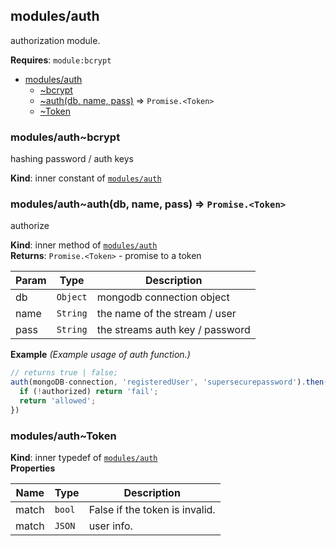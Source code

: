 <a name="module_modules/auth"></a>

## modules/auth
authorization module.

**Requires**: <code>module:bcrypt</code>  

* [modules/auth](#module_modules/auth)
    * [~bcrypt](#module_modules/auth..bcrypt)
    * [~auth(db, name, pass)](#module_modules/auth..auth) ⇒ <code>Promise.&lt;Token&gt;</code>
    * [~Token](#module_modules/auth..Token)

<a name="module_modules/auth..bcrypt"></a>

### modules/auth~bcrypt
hashing password / auth keys

**Kind**: inner constant of [<code>modules/auth</code>](#module_modules/auth)  
<a name="module_modules/auth..auth"></a>

### modules/auth~auth(db, name, pass) ⇒ <code>Promise.&lt;Token&gt;</code>
authorize

**Kind**: inner method of [<code>modules/auth</code>](#module_modules/auth)  
**Returns**: <code>Promise.&lt;Token&gt;</code> - promise to a token  

| Param | Type | Description |
| --- | --- | --- |
| db | <code>Object</code> | mongodb connection object |
| name | <code>String</code> | the name of the stream / user |
| pass | <code>String</code> | the streams auth key / password |

**Example** *(Example usage of auth function.)*  
```js
// returns true | false;
auth(mongoDB-connection, 'registeredUser', 'supersecurepassword').then(authorized => {
  if (!authorized) return 'fail';
  return 'allowed';
})
```
<a name="module_modules/auth..Token"></a>

### modules/auth~Token
**Kind**: inner typedef of [<code>modules/auth</code>](#module_modules/auth)  
**Properties**

| Name | Type | Description |
| --- | --- | --- |
| match | <code>bool</code> | False if the token is invalid. |
| match | <code>JSON</code> | user info. |

